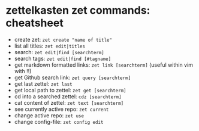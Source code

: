 # zettelkasten zet commands: cheatsheet

* create zet: `zet create "name of title"`
* list all titles: `zet edit|titles`
* search: `zet edit|find [searchterm]`
* search tags: `zet edit|find [#tagname]`
* get markdown formatted links: `zet link [searchterm]` (useful within vim with !!)
* get Github search link: `zet query [searchterm]`
* get last zettel: `zet last`
* get local path to zettel: `zet get [searchterm]`
* cd into a searched zettel: `cdz [searchterm]`
* cat content of zettel: `zet text [searchterm]`
* see currently active repo: `zet current`
* change active repo: `zet use`
* change config-file: `zet config edit`
